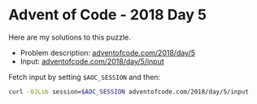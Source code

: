 # Advent of Code - 2018 Day 5
Here are my solutions to this puzzle.

* Problem description: [adventofcode.com/2018/day/5](https://adventofcode.com/2018/day/5)
* Input: [adventofcode.com/2018/day/5/input](https://adventofcode.com/2018/day/5/input)

Fetch input by setting `$AOC_SESSION` and then:
```bash
curl -OJLsb session=$AOC_SESSION adventofcode.com/2018/day/5/input
```
